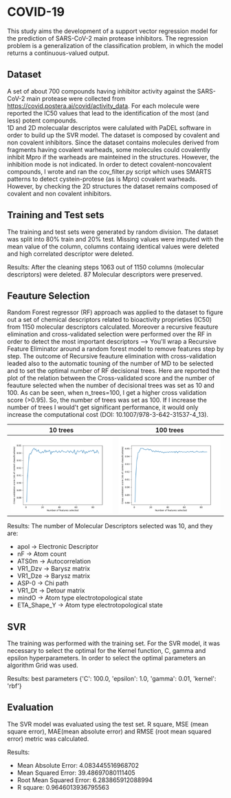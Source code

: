 # COVID-19

This study aims the development of a support vector regression model for the prediction of SARS-CoV-2 main protease inhibitors.
The regression problem is a generalization of the classification problem, in which the model returns a continuous-valued output.

## Dataset
A set of about 700 compounds having inhibitor activity against the SARS-CoV-2 main protease were collected from https://covid.postera.ai/covid/activity_data. For each molecule were reported the IC50 values that lead to the identification of the most (and less) potent compounds.  
1D and 2D molecualar descriptos were calulated with PaDEL software in order to build up the SVR model.
The dataset is composed by covalent and non covalent inhibitors. Since the dataset contains molecules derived from fragments having covalent warheads, some molecules could covalently inhibit Mpro if the warheads are mainteined in the structures. However, the inhibition mode is not indicated. In order to detect covalent-noncovalent compounds, I wrote and ran the cov_filter.py script which uses SMARTS patterns to detect cystein-protese (as is Mpro) covalent warheads. However, by checking the 2D structures the dataset remains composed of covalent and non covalent inhibitors.

## Training and Test sets
The training and test sets were generated by random division. The dataset was split into 80% train and 20% test.
Missing values were imputed with the mean value of the column, columns containg identical values were deleted and high correlated descriptor were deleted.

Results:
After the cleaning steps 1063 out of 1150 columns (molecular descriptors) were deleted.
87 Molecular descriptors were preserved.

## Feauture Selection
Random Forest regressor (RF) approach was applied to the dataset to figure out a set of chemical descriptors related to bioactivity proprieties (IC50) from 1150 molecular descriptors calculated. Moreover a recursive feauture elimination and cross-validated selection were performed over the RF in order to detect the most important descriptors --> You'll wrap a Recursive Feature Eliminator around a random forest model to remove features step by step. 
The outcome of Recursive feauture elimination with cross-validation leaded also to the automatic touning of the number of MD to be selected and to set the optimal number of RF decisional trees. 
Here are reported the plot of the relation between the Cross-validated score and the number of feauture selected when the number of decisional trees was set as 10 and 100. As can be seen, when n_trees=100, I get a higher cross validation score (>0.95). So, the number of trees was set as 100. If I increase the number of trees I would't get significant performance, it would only increase the computational cost (DOI: 10.1007/978-3-642-31537-4_13).

10 trees              |  100 trees
:-------------------------:|:-------------------------:
![](imgs/cv_ft_10.png)  |  ![](imgs/CV_nft.png)



Results:
The number of Molecular Descriptors selected was 10, and they are:
* apol -> Electronic Descriptor
* nF -> Atom count
* ATS0m -> Autocorrelation
* VR1_Dzv -> Barysz matrix
* VR1_Dze -> Barysz matrix
* ASP-0 -> Chi path
* VR1_Dt -> Detour matrix
* mindO -> Atom type electrotopological state
* ETA_Shape_Y -> Atom type electrotopological state


## SVR
The training was performed with the training set.
For the SVR model, it was necessary to select the optimal for the Kernel function, C, gamma and epsilon hyperparameters. In order to select the optimal parameters an algorithm Grid was used.

Results:
best parameters  {'C': 100.0, 'epsilon': 1.0, 'gamma': 0.01, 'kernel': 'rbf'}

## Evaluation
The SVR model was evaluated using the test set. R square, MSE (mean square error), MAE(mean absolute error) and RMSE (root mean squared error) metric was calculated.

Results:
* Mean Absolute Error: 4.083445516968702
* Mean Squared Error: 39.48697080111405
* Root Mean Squared Error: 6.283865912088994
* R square:  0.9646013936795563


